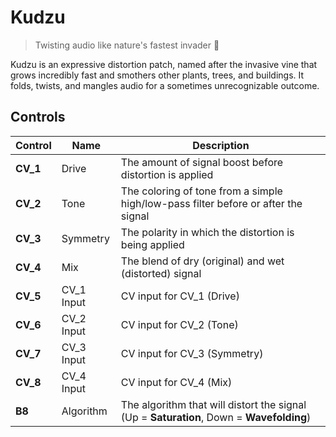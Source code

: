 # Kudzu

> Twisting audio like nature's fastest invader 🌿

Kudzu is an expressive distortion patch, named after the invasive vine that 
grows incredibly fast and smothers other plants, trees, and buildings.
It folds, twists, and mangles audio for a sometimes unrecognizable outcome. 

## Controls

| Control  | Name       | Description                                                                              |
|----------|------------|------------------------------------------------------------------------------------------|
| **CV_1** | Drive      | The amount of signal boost before distortion is applied                                  |
| **CV_2** | Tone       | The coloring of tone from a simple high/low-pass filter before or after the signal       |
| **CV_3** | Symmetry   | The polarity in which the distortion is being applied                                    |
| **CV_4** | Mix        | The blend of dry (original) and wet (distorted) signal                                   |
| **CV_5** | CV_1 Input | CV input for CV_1 (Drive)                                                                |
| **CV_6** | CV_2 Input | CV input for CV_2 (Tone)                                                                 |
| **CV_7** | CV_3 Input | CV input for CV_3 (Symmetry)                                                             |
| **CV_8** | CV_4 Input | CV input for CV_4 (Mix)                                                                  |
| **B8**   | Algorithm  | The algorithm that will distort the signal (Up = **Saturation**, Down = **Wavefolding**) |
